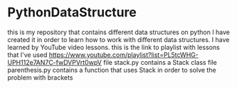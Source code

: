 # PythonDataStructure
this is my repository that contains different data structures on python
I have created it in order to learn how to work with different data structures. I have learned by YouTube video lessons.
this is the link to playlist with lessons that I've used https://www.youtube.com/playlist?list=PL5tcWHG-UPH112e7AN7C-fwDVPVrt0wpV
file stack.py contains a Stack class 
file parenthesis.py contains a function that uses Stack in order to solve the problem with brackets
